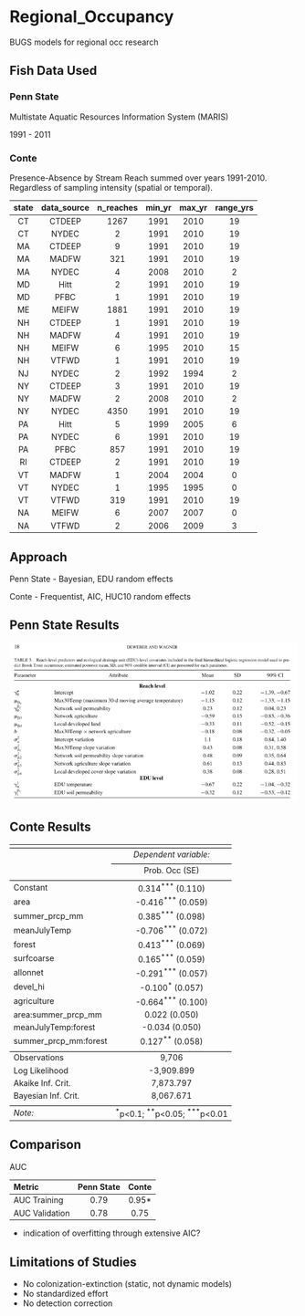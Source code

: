 # Regional_Occupancy
BUGS models for regional occ research

## Fish Data Used

### Penn State

Multistate Aquatic Resources Information System (MARIS)

1991 - 2011


### Conte

Presence-Absence by Stream Reach summed over years 1991-2010. Regardless of sampling intensity (spatial or temporal).

|  state  |  data_source  |  n_reaches  |  min_yr  |  max_yr  |  range_yrs  |
|:-------:|:-------------:|:-----------:|:--------:|:--------:|:-----------:|
|   CT    |    CTDEEP     |    1267     |   1991   |   2010   |     19      |
|   CT    |     NYDEC     |      2      |   1991   |   2010   |     19      |
|   MA    |    CTDEEP     |      9      |   1991   |   2010   |     19      |
|   MA    |     MADFW     |     321     |   1991   |   2010   |     19      |
|   MA    |     NYDEC     |      4      |   2008   |   2010   |      2      |
|   MD    |     Hitt      |      2      |   1991   |   2010   |     19      |
|   MD    |     PFBC      |      1      |   1991   |   2010   |     19      |
|   ME    |     MEIFW     |    1881     |   1991   |   2010   |     19      |
|   NH    |    CTDEEP     |      1      |   1991   |   2010   |     19      |
|   NH    |     MADFW     |      4      |   1991   |   2010   |     19      |
|   NH    |     MEIFW     |      6      |   1995   |   2010   |     15      |
|   NH    |     VTFWD     |      1      |   1991   |   2010   |     19      |
|   NJ    |     NYDEC     |      2      |   1992   |   1994   |      2      |
|   NY    |    CTDEEP     |      3      |   1991   |   2010   |     19      |
|   NY    |     MADFW     |      2      |   2008   |   2010   |      2      |
|   NY    |     NYDEC     |    4350     |   1991   |   2010   |     19      |
|   PA    |     Hitt      |      5      |   1999   |   2005   |      6      |
|   PA    |     NYDEC     |      6      |   1991   |   2010   |     19      |
|   PA    |     PFBC      |     857     |   1991   |   2010   |     19      |
|   RI    |    CTDEEP     |      2      |   1991   |   2010   |     19      |
|   VT    |     MADFW     |      1      |   2004   |   2004   |      0      |
|   VT    |     NYDEC     |      1      |   1995   |   1995   |      0      |
|   VT    |     VTFWD     |     319     |   1991   |   2010   |     19      |
|   NA    |     MEIFW     |      6      |   2007   |   2007   |      0      |
|   NA    |     VTFWD     |      2      |   2006   |   2009   |      3      |


## Approach

Penn State - Bayesian, EDU random effects

Conte - Frequentist, AIC, HUC10 random effects

## Penn State Results

![](Figures/DeWeber_Wagner_Results_Table.tiff)


## Conte Results

<table style="text-align:center"><tr><td colspan="2" style="border-bottom: 1px solid black"></td></tr><tr><td style="text-align:left"></td><td><em>Dependent variable:</em></td></tr>
<tr><td></td><td colspan="1" style="border-bottom: 1px solid black"></td></tr>
<tr><td style="text-align:left"></td><td>Prob. Occ (SE)</td></tr>
<tr><td colspan="2" style="border-bottom: 1px solid black"></td></tr><tr><td style="text-align:left">Constant</td><td>0.314<sup>***</sup> (0.110)</td></tr>
<tr><td style="text-align:left">area</td><td>-0.416<sup>***</sup> (0.059)</td></tr>
<tr><td style="text-align:left">summer_prcp_mm</td><td>0.385<sup>***</sup> (0.098)</td></tr>
<tr><td style="text-align:left">meanJulyTemp</td><td>-0.706<sup>***</sup> (0.072)</td></tr>
<tr><td style="text-align:left">forest</td><td>0.413<sup>***</sup> (0.069)</td></tr>
<tr><td style="text-align:left">surfcoarse</td><td>0.165<sup>***</sup> (0.059)</td></tr>
<tr><td style="text-align:left">allonnet</td><td>-0.291<sup>***</sup> (0.057)</td></tr>
<tr><td style="text-align:left">devel_hi</td><td>-0.100<sup>*</sup> (0.057)</td></tr>
<tr><td style="text-align:left">agriculture</td><td>-0.664<sup>***</sup> (0.100)</td></tr>
<tr><td style="text-align:left">area:summer_prcp_mm</td><td>0.022 (0.050)</td></tr>
<tr><td style="text-align:left">meanJulyTemp:forest</td><td>-0.034 (0.050)</td></tr>
<tr><td style="text-align:left">summer_prcp_mm:forest</td><td>0.127<sup>**</sup> (0.058)</td></tr>
<tr><td colspan="2" style="border-bottom: 1px solid black"></td></tr><tr><td style="text-align:left">Observations</td><td>9,706</td></tr>
<tr><td style="text-align:left">Log Likelihood</td><td>-3,909.899</td></tr>
<tr><td style="text-align:left">Akaike Inf. Crit.</td><td>7,873.797</td></tr>
<tr><td style="text-align:left">Bayesian Inf. Crit.</td><td>8,067.671</td></tr>
<tr><td colspan="2" style="border-bottom: 1px solid black"></td></tr><tr><td style="text-align:left"><em>Note:</em></td><td style="text-align:right"><sup>*</sup>p<0.1; <sup>**</sup>p<0.05; <sup>***</sup>p<0.01</td></tr>
</table>

## Comparison

AUC

Metric              | Penn State | Conte |
|:------------------|:----------:|:----------:|
| AUC Training      | 0.79       | 0.95*      |
| AUC Validation    | 0.78       | 0.75       |

* indication of overfitting through extensive AIC?


## Limitations of Studies

* No colonization-extinction (static, not dynamic models)
* No standardized effort
* No detection correction

